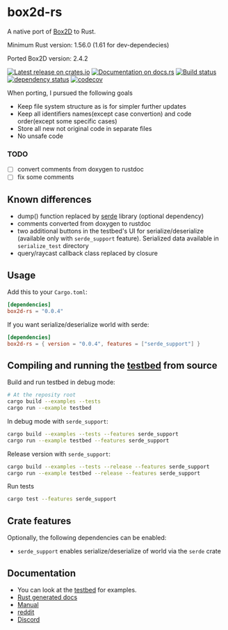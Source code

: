 # box2d-rs

A native port of [Box2D](https://github.com/erincatto/box2d) to Rust.

Minimum Rust version: 1.56.0 (1.61 for dev-dependecies)

Ported Box2D version: 2.4.2

[![Latest release on crates.io](https://img.shields.io/crates/v/box2d-rs.svg)](https://crates.io/crates/box2d-rs)
[![Documentation on docs.rs](https://docs.rs/box2d-rs/badge.svg)](https://docs.rs/box2d-rs)
[![Build status](https://github.com/HumMan/box2d-rs//workflows/Rust/badge.svg)](https://github.com/HumMan/box2d-rs/actions/workflows/rust.yml?query=branch%3Amaster)
[![dependency status](https://deps.rs/repo/github/humman/box2d-rs/status.svg)](https://deps.rs/repo/github/humman/box2d-rs)
[![codecov](https://codecov.io/gh/HumMan/box2d-rs/branch/master/graph/badge.svg?token=TPVUP3EFKP)](https://codecov.io/gh/HumMan/box2d-rs)

When porting, I pursued the following goals
- Keep file system structure as is for simpler further updates
- Keep all identifiers names(except case convertion) and code order(except some specific cases)
- Store all new not original code in separate files
- No unsafe code

### TODO

- [ ] convert comments from doxygen to rustdoc
- [ ] fix some comments

## Known differences

- dump() function replaced by [serde](https://github.com/serde-rs/serde) library (optional dependency)
- comments converted from doxygen to rustdoc
- two additional buttons in the testbed's UI for serialize/deserialize (available only with `serde_support` feature). Serialized data available in `serialize_test` directory
- query/raycast callback class replaced by closure

## Usage

Add this to your `Cargo.toml`:

```toml
[dependencies]
box2d-rs = "0.0.4"
```

If you want serialize/deserialize world with serde:

```toml
[dependencies]
box2d-rs = { version = "0.0.4", features = ["serde_support"] }
```

## Compiling and running the [testbed](https://box2d.org/documentation/md__d_1__git_hub_box2d_docs_testbed.html) from source
Build and run testbed in debug mode:

```bash
# At the reposity root
cargo build --examples --tests
cargo run --example testbed
```

In debug mode with `serde_support`:
```bash
cargo build --examples --tests --features serde_support
cargo run --example testbed --features serde_support
```

Release version with `serde_support`:
```bash
cargo build --examples --tests --release --features serde_support
cargo run --example testbed --release --features serde_support
```

Run tests
```bash
cargo test --features serde_support
```

## Crate features

Optionally, the following dependencies can be enabled:

-   `serde_support` enables serialize/deserialize of world via the `serde` crate

## Documentation
- You can look at the [testbed](https://github.com/HumMan/box2d-rs/tree/master/examples/testbed/tests) for examples.
- [Rust generated docs](https://docs.rs/box2d-rs/0.0.3/box2d_rs/)
- [Manual](https://box2d.org/documentation/)
- [reddit](https://www.reddit.com/r/box2d/)
- [Discord](https://discord.gg/NKYgCBP)
